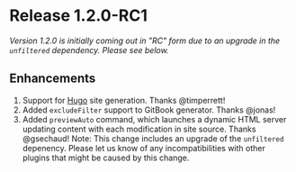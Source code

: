 # Release 1.2.0-RC1

_Version 1.2.0 is initially coming out in "RC" form due to an upgrade in the `unfiltered` dependency. Please see below._

## Enhancements

1. Support for [Hugo](https://gohugo.io) site generation. Thanks @timperrett!
2. Added `excludeFilter` support to GitBook generator. Thanks @jonas!
3. Added `previewAuto` command, which launches a dynamic HTML server updating content with each modification in site source. Thanks @gsechaud! Note: This change includes an upgrade of the `unfiltered` depenency. Please let us know of any incompatibilities with other plugins that might be caused by this change.
